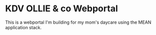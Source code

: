 # KDV OLLIE & co Webportal

This is a webportal I'm building for my mom's daycare using the MEAN application stack.
